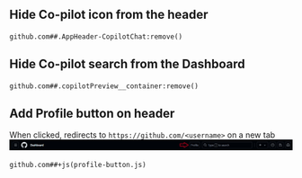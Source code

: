 ## Hide Co-pilot icon from the header

```
github.com##.AppHeader-CopilotChat:remove()
```

## Hide Co-pilot search from the Dashboard
```
github.com##.copilotPreview__container:remove()
```

## Add Profile button on header
When clicked, redirects to `https://github.com/<username>` on a new tab
![profile-button](./profile-button.png)
```
github.com##+js(profile-button.js)
```
